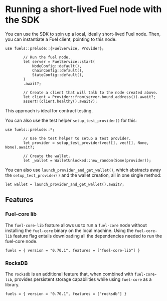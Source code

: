 # Running a short-lived Fuel node with the SDK

You can use the SDK to spin up a local, ideally short-lived Fuel node. Then, you can instantiate a Fuel client, pointing to this node.

```rust,ignore
use fuels::prelude::{FuelService, Provider};

        // Run the fuel node.
        let server = FuelService::start(
            NodeConfig::default(),
            ChainConfig::default(),
            StateConfig::default(),
        )
        .await?;

        // Create a client that will talk to the node created above.
        let client = Provider::from(server.bound_address()).await?;
        assert!(client.healthy().await?);
```

This approach is ideal for contract testing.

You can also use the test helper `setup_test_provider()` for this:

```rust,ignore
use fuels::prelude::*;

        // Use the test helper to setup a test provider.
        let provider = setup_test_provider(vec![], vec![], None, None).await?;

        // Create the wallet.
        let _wallet = WalletUnlocked::new_random(Some(provider));
```

You can also use `launch_provider_and_get_wallet()`, which abstracts away the `setup_test_provider()` and the wallet creation, all in one single method:

```rust,ignore
let wallet = launch_provider_and_get_wallet().await?;
```

## Features

### Fuel-core lib

The `fuel-core-lib` feature allows us to run a `fuel-core` node without installing the `fuel-core` binary on the local machine. Using the `fuel-core-lib` feature flag entails downloading all the dependencies needed to run the fuel-core node.

```rust,ignore
fuels = { version = "0.70.1", features = ["fuel-core-lib"] }
```

### RocksDB

The `rocksdb` is an additional feature that, when combined with `fuel-core-lib`, provides persistent storage capabilities while using `fuel-core` as a library.

```rust,ignore
fuels = { version = "0.70.1", features = ["rocksdb"] }
```
